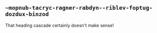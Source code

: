 ## `~mopnub-tacryc-ragner-rabdyn--riblev-foptug-dozdux-binzod`
That heading cascade certainly doesn't make sense!